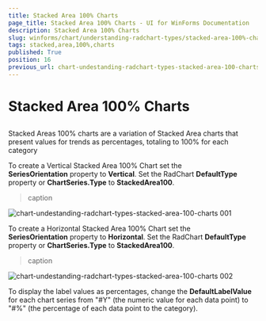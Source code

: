 ```yaml
---
title: Stacked Area 100% Charts
page_title: Stacked Area 100% Charts - UI for WinForms Documentation
description: Stacked Area 100% Charts
slug: winforms/chart/understanding-radchart-types/stacked-area-100%-charts
tags: stacked,area,100%,charts
published: True
position: 16
previous_url: chart-undestanding-radchart-types-stacked-area-100-charts
---
```


# Stacked Area 100% Charts



## 

Stacked Areas 100% charts are a variation of Stacked Area charts that present values for trends as percentages, totaling to 100% for each category

To create a Vertical Stacked Area 100% Chart set the __SeriesOrientation__ property to __Vertical__. Set the RadChart __DefaultType__ property or __ChartSeries.Type__ to __StackedArea100__.
>caption 

![chart-undestanding-radchart-types-stacked-area-100-charts 001](images/chart-undestanding-radchart-types-stacked-area-100-charts001.png)

To create a Horizontal Stacked Area 100% Chart set the __SeriesOrientation__ property to __Horizontal__. Set the RadChart __DefaultType__ property or __ChartSeries.Type__ to __StackedArea100__.
>caption 

![chart-undestanding-radchart-types-stacked-area-100-charts 002](images/chart-undestanding-radchart-types-stacked-area-100-charts002.png)

To display the label values as percentages, change the __DefaultLabelValue__ for each chart series from "#Y" (the numeric value for each data point) to "#%" (the percentage of each data point to the category).
        
